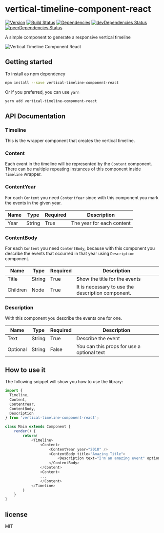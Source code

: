 # vertical-timeline-component-react

[![Version](https://img.shields.io/npm/v/vertical-timeline-component-react.svg)](https://img.shields.io/npm/v/vertical-timeline-component-react.svg) [![Build Status](https://travis-ci.org/Proskynete/vertical-timeline-component-react.svg?branch=master)](https://travis-ci.org/Proskynete/vertical-timeline-component-react) [![Dependencies](https://david-dm.org/proskynete/vertical-timeline-component-react.svg)](https://david-dm.org/proskynete/vertical-timeline-component-react) [![devDependencies Status](https://david-dm.org/proskynete/vertical-timeline-component-react/dev-status.svg)](https://david-dm.org/proskynete/vertical-timeline-component-react?type=dev) [![peerDependencies Status](https://david-dm.org/proskynete/vertical-timeline-component-react/peer-status.svg)](https://david-dm.org/proskynete/vertical-timeline-component-react?type=peer)



A simple component to generate a responsive vertical timeline

![Vertical Timeline Component React](https://i.imgur.com/QmqtTJc.png "How to see vertical-timeline-component-react")

## Getting started

To install as npm dependency

```sh
npm install --save vertical-timeline-component-react
```

Or if you preferred, you can use `yarn`

```sh
yarn add vertical-timeline-component-react
```

## API Documentation

### Timeline

This is the wrapper component that creates the vertical timeline.

### Content

Each event in the timeline will be represented by the `Content` component. There can be multiple repeating instances of this component inside `Timeline` wrapper.

### ContentYear

For each `Content` you need `ContentYear` since with this component you mark the events in the given year.

| Name | Type | Required | Description |
| ------ | ------ | ------ | ------ |
| Year | String | True | The year for each content |

### ContentBody

For each `Content` you need `ContentBody`, because with this component you describe the events that occurred in that year using `Description` component.

| Name | Type | Required | Description |
| ------ | ------ | ------ | ------ |
| Title | String | True | Show the title for the events |
| Children | Node | True | It is necessary to use the description component. |

### Description

With this component you describe the events one for one.

| Name | Type | Required | Description |
| ------ | ------ | ------ | ------ |
| Text | String | True | Describe the event |
| Optional | String | False | You can this props for use a optional text |

## How to use it

The following snippet will show you how to use the library:

```js
import {
  Timeline,
  Content,
  ContentYear,
  ContentBody,
  Description
} from 'vertical-timeline-component-react';

class Main extends Component {
    render() {
        return(
            <Timeline>
                <Content>
                    <ContentYear year="2018" />
                    <ContentBody title="Amazing Title">
                        <Description text="I'm an amazing event" optional="I'm an amazing optional text"/>
                    </ContentBody>
                </Content>
                <Content>
                ...
                </Content>
            </Timeline>
        )
    }
}
```

## license

MIT